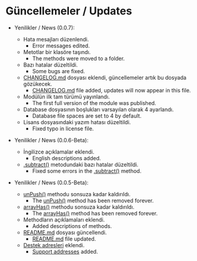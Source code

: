 # Güncellemeler / Updates

- Yenilikler / News (0.0.7):
  - Hata mesajları düzenlendi.
    - Error messages edited.
  - Metotlar bir klasöre taşındı.
    - The methods were moved to a folder.
  - Bazı hatalar düzeltildi.
    - Some bugs are fixed.
  - [CHANGELOG.md](https://www.npmjs.com/package/nope.db#changelog.md) dosyası eklendi, güncellemeler artık bu dosyada gözükecek.
    - [CHANGELOG.md](https://www.npmjs.com/package/nope.db#changelog.md) file added, updates will now appear in this file.
  - Modülün ilk tam türümü yayınlandı.
    - The first full version of the module was published.
  - Database dosyasının boşlukları varsayılan olarak 4 ayarlandı.
    - Database file spaces are set to 4 by default.
  - Lisans dosyasındaki yazım hatası düzeltildi.
    - Fixed typo in license file.

- Yenilikler / News (0.0.6-Beta):
  - İngilizce açıklamalar eklendi.
    - English descriptions added.
  - [.subtract()](https://www.npmjs.com/package/nope.db#subtract) metodundaki bazı hatalar düzeltildi.
    - Fixed some errors in the [.subtract()](https://www.npmjs.com/package/nope.db#subtract) method.

- Yenilikler / News (0.0.5-Beta):
  - [unPush()](https://www.npmjs.com/package/nope.db#unPush) methodu sonsuza kadar kaldırıldı.
    - The [unPush()](https://www.npmjs.com/package/nope.db#unPush) method has been removed forever.
  - [arrayHas()](https://www.npmjs.com/package/nope.db#arrayHas) methodu sonsuza kadar kaldırıldı.
    - The [arrayHas()](https://www.npmjs.com/package/nope.db#arrayHas) method has been removed forever.
  - Methodların açıklamaları eklendi.
    - Added descriptions of methods.
  - [README.md](https://www.npmjs.com/package/nope.db#readme.md) dosyası güncellendi.
    - [README.md](https://www.npmjs.com/package/nope.db#readme.md) file updated.
  - [Destek adresleri](https://www.npmjs.com/package/nope.db#support) eklendi.
    - [Support addresses](https://www.npmjs.com/package/nope.db#support) added.
